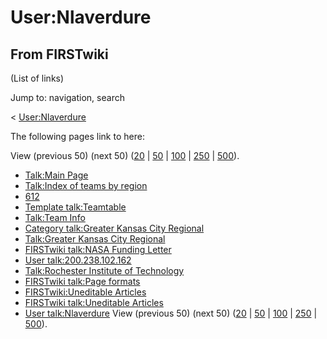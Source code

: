 # User:Nlaverdure

## From FIRSTwiki

(List of links)

Jump to: navigation, search

< [User:Nlaverdure](/index.php?title=User:Nlaverdure&redirect=no "User:Nlaverdure")

The following pages link to here:

View (previous 50) (next 50) ([20](/index.php?title=Special:Whatlinkshere/User:Nlaverdure&limit=20&from=0 "Special:Whatlinkshere/User:Nlaverdure") | [50](/index.php?title=Special:Whatlinkshere/User:Nlaverdure&limit=50&from=0 "Special:Whatlinkshere/User:Nlaverdure") | [100](/index.php?title=Special:Whatlinkshere/User:Nlaverdure&limit=100&from=0 "Special:Whatlinkshere/User:Nlaverdure") | [250](/index.php?title=Special:Whatlinkshere/User:Nlaverdure&limit=250&from=0 "Special:Whatlinkshere/User:Nlaverdure") | [500](/index.php?title=Special:Whatlinkshere/User:Nlaverdure&limit=500&from=0 "Special:Whatlinkshere/User:Nlaverdure")).

- [Talk:Main Page](Talk:Main_Page "Talk:Main Page")
- [Talk:Index of teams by region](Talk:Index_of_teams_by_region "Talk:Index of teams by region")
- [612](612 "612")
- [Template talk:Teamtable](Template_talk:Teamtable "Template talk:Teamtable")
- [Talk:Team Info](Talk:Team_Info "Talk:Team Info")
- [Category talk:Greater Kansas City Regional](Category_talk:Greater_Kansas_City_Regional "Category talk:Greater Kansas City Regional")
- [Talk:Greater Kansas City Regional](Talk:Greater_Kansas_City_Regional "Talk:Greater Kansas City Regional")
- [FIRSTwiki talk:NASA Funding Letter](FIRSTwiki_talk:NASA_Funding_Letter "FIRSTwiki talk:NASA Funding Letter")
- [User talk:200.238.102.162](User_talk:200.238.102.162 "User talk:200.238.102.162")
- [Talk:Rochester Institute of Technology](Talk:Rochester_Institute_of_Technology "Talk:Rochester Institute of Technology")
- [FIRSTwiki talk:Page formats](FIRSTwiki_talk:Page_formats "FIRSTwiki talk:Page formats")
- [FIRSTwiki:Uneditable Articles](FIRSTwiki:Uneditable_Articles "FIRSTwiki:Uneditable Articles")
- [FIRSTwiki talk:Uneditable Articles](FIRSTwiki_talk:Uneditable_Articles "FIRSTwiki talk:Uneditable Articles")
- [User talk:Nlaverdure](User_talk:Nlaverdure "User talk:Nlaverdure") View (previous 50) (next 50) ([20](/index.php?title=Special:Whatlinkshere/User:Nlaverdure&limit=20&from=0 "Special:Whatlinkshere/User:Nlaverdure") | [50](/index.php?title=Special:Whatlinkshere/User:Nlaverdure&limit=50&from=0 "Special:Whatlinkshere/User:Nlaverdure") | [100](/index.php?title=Special:Whatlinkshere/User:Nlaverdure&limit=100&from=0 "Special:Whatlinkshere/User:Nlaverdure") | [250](/index.php?title=Special:Whatlinkshere/User:Nlaverdure&limit=250&from=0 "Special:Whatlinkshere/User:Nlaverdure") | [500](/index.php?title=Special:Whatlinkshere/User:Nlaverdure&limit=500&from=0 "Special:Whatlinkshere/User:Nlaverdure")).
